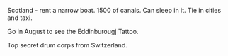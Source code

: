 Scotland - rent a narrow boat. 1500 of canals. Can sleep in it. Tie in cities and taxi.

  
Go in August to see the Eddinburougj Tattoo.


Top secret drum corps from Switzerland.
